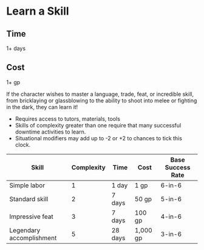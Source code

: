 # Learn a Skill

## Time
1+ days

## Cost
1+ gp

If the character wishes to master a language, trade, feat, or incredible skill, from bricklaying or glassblowing to the ability to shoot into melee or fighting in the dark, they can learn it! 
- Requires access to tutors, materials, tools
- Skills of complexity greater than one require that many successful downtime activities to learn.
-   Situational modifiers may add up to -2 or +2 to chances to tick this clock.


| Skill | Complexity | Time | Cost | Base Success Rate |
| - | - | - | - | - |
| Simple labor | 1 | 1 day | 1 gp |  6-in-6 |
| Standard skill | 2 | 7 days | 50 gp | 5-in-6 |
| Impressive feat | 3 | 7 days | 100 gp | 4-in-6 |
| Legendary accomplishment | 5 | 28 days | 1,000 gp | 3-in-6 |